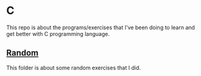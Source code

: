 # C
This repo is about the programs/exercises that I've been doing to learn and get better with C programming language.
## [Random](https://github.com/luissshm/C/tree/master/Random)
This folder is about some random exercises that I did.
